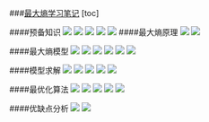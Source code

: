 ###[最大熵学习笔记][0]
[toc]

####预备知识
![][1]
![][2]
![][3]
![][4]
![][5]
####最大熵原理
![][6]
![][7]

####最大熵模型
![][8]
![][9]
![][10]
![][11]
![][12]
![][13]


####模型求解
![][14]
![][15]
![][16]
![][17]
![][18]


####最优化算法
![][19]
![][20]
![][21]
![][22]
![][23]

####优缺点分析
![][24]
![][25]


[0]:http://blog.csdn.net/itplus/article/details/26549871
[1]:http://img.blog.csdn.net/20140522075230015
[2]:http://img.blog.csdn.net/20140522075239093
[3]:http://img.blog.csdn.net/20140522075256796
[4]:http://img.blog.csdn.net/20140522075340328
[5]:http://img.blog.csdn.net/20140522075750859
[6]:http://img.blog.csdn.net/20140522075905937
[7]:http://img.blog.csdn.net/20140522075925484
[8]:http://img.blog.csdn.net/20140522080038171
[9]:http://img.blog.csdn.net/20140522080038171
[10]:http://img.blog.csdn.net/20140522080048171
[11]:http://img.blog.csdn.net/20140522080058640
[12]:http://img.blog.csdn.net/20140522080108093
[13]:http://img.blog.csdn.net/20140522080703093
[14]:http://img.blog.csdn.net/20140522080234156
[15]:http://img.blog.csdn.net/20140522080242046
[16]:http://img.blog.csdn.net/20140522080251718
[17]:http://img.blog.csdn.net/20140522080300937
[18]:http://img.blog.csdn.net/20140522080724250
[19]:http://img.blog.csdn.net/20140522080424578
[20]:http://img.blog.csdn.net/20140522080433578
[21]:http://img.blog.csdn.net/20140522080445171
[22]:http://img.blog.csdn.net/20140818222639367
[23]:http://img.blog.csdn.net/20140522080512562
[24]:http://img.blog.csdn.net/20140522080614515
[25]:http://img.blog.csdn.net/20140522080621687